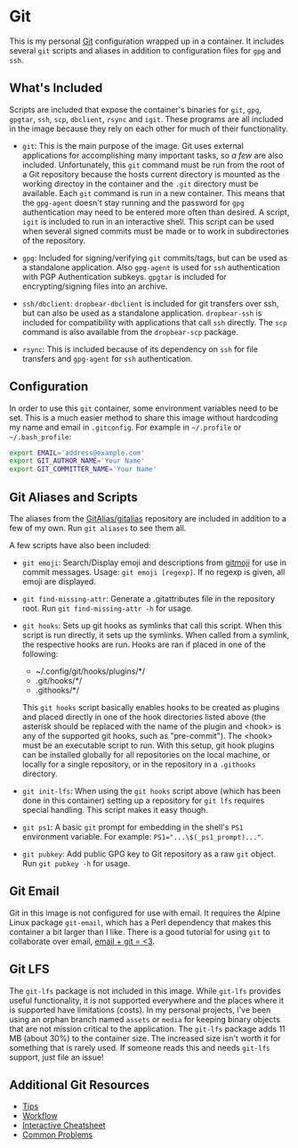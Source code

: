 # Git

This is my personal [Git] configuration wrapped up in a container. It includes
several `git` scripts and aliases in addition to configuration files for `gpg`
and `ssh`.

## What's Included

Scripts are included that expose the container's binaries for `git`, `gpg`,
`gpgtar`, `ssh`, `scp`, `dbclient`, `rsync` and `igit`. These programs are all
included in the image because they rely on each other for much of their
functionality.

- `git`: This is the main purpose of the image. Git uses external applications
  for accomplishing many important tasks, so _a few_ are also included.
  Unfortunately, this `git` command must be run from the root of a Git
  repository because the hosts current directory is mounted as the working
  directoy in the container and the `.git` directory must be available. Each
  `git` command is run in a new container. This means that the `gpg-agent`
  doesn't stay running and the password for `gpg` authentication may need to be
  entered more often than desired. A script, `igit` is included to run in an
  interactive shell. This script can be used when several signed commits must be
  made or to work in subdirectories of the repository.

- `gpg`: Included for signing/verifying `git` commits/tags, but can be used as a
  standalone application. Also `gpg-agent` is used for `ssh` authentication with
  PGP Authentication subkeys. `gpgtar` is included for encrypting/signing files
  into an archive.

- `ssh/dbclient`: `dropbear-dbclient` is included for git transfers over ssh,
  but can also be used as a standalone application. `dropbear-ssh` is included
  for compatibility with applications that call `ssh` directly. The `scp`
  command is also available from the `dropbear-scp` package.

- `rsync`: This is included because of its dependency on `ssh` for file
  transfers and `gpg-agent` for `ssh` authentication.

## Configuration

In order to use this `git` container, some environment variables need to be set.
This is a much easier method to share this image without hardcoding my name and
email in `.gitconfig`. For example in `~/.profile` or `~/.bash_profile`:

```sh
export EMAIL='address@example.com'
export GIT_AUTHOR_NAME='Your Name'
export GIT_COMMITTER_NAME='Your Name'
```

## Git Aliases and Scripts

The aliases from the [GitAlias/gitalias] repository are included in addition to
a few of my own. Run `git aliases` to see them all.

A few scripts have also been included:

- `git emoji`: Search/Display emoji and descriptions from [gitmoji] for use in
  commit messages. Usage: `git emoji [regexp]`. If no regexp is given, all emoji
  are displayed.

- `git find-missing-attr`: Generate a .gitattributes file in the repository
  root. Run `git find-missing-attr -h` for usage.

- `git hooks`: Sets up git hooks as symlinks that call this script. When this
  script is run directly, it sets up the symlinks. When called from a symlink,
  the respective hooks are run. Hooks are ran if placed in one of the following:

  - ~/.config/git/hooks/plugins/\*/<hook>
  - .git/hooks/\*/<hook>
  - .githooks/\*/<hook>

  This `git hooks` script basically enables hooks to be created as plugins and
  placed directly in one of the hook directories listed above (the asterisk
  should be replaced with the name of the plugin and \<hook\> is any of the
  supported git hooks, such as "pre-commit"). The \<hook\> must be an executable
  script to run. With this setup, git hook plugins can be installed globally for
  all repositories on the local machine, or locally for a single repository, or
  in the repository in a `.githooks` directory.

- `git init-lfs`: When using the `git hooks` script above (which has been done
  in this container) setting up a repository for `git lfs` requires special
  handling. This script makes it easy though.

- `git ps1`: A basic `git` prompt for embedding in the shell's `PS1` environment
  variable. For example: `PS1="...\$(_ps1_prompt)..."`.

- `git pubkey`: Add public GPG key to Git repository as a raw `git` object. Run
  `git pubkey -h` for usage.

## Git Email

Git in this image is not configured for use with email. It requires the Alpine
Linux package `git-email`, which has a Perl dependency that makes this container
a bit larger than I like. There is a good tutorial for using `git` to
collaborate over email, [email + git = <3][email+git].

## Git LFS

The `git-lfs` package is not included in this image. While `git-lfs` provides
useful functionality, it is not supported everywhere and the places where it is
supported have limitations (costs). In my personal projects, I've been using an
orphan branch named `assets` or `media` for keeping binary objects that are not
mission critical to the application. The `git-lfs` package adds 11 MB (about
30%) to the container size. The increased size isn't worth it for something that
is rarely used. If someone reads this and needs `git-lfs` support, just file an
issue!

## Additional Git Resources

- [Tips]
- [Workflow]
- [Interactive Cheatsheet]
- [Common Problems]

[Git]: https://git-scm.com/
[GitAlias/gitalias]: https://github.com/GitAlias/gitalias.git
[gitmoji]: https://gitmoji.dev/
[email+git]: https://git-send-email.io/
[Tips]: https://github.com/git-tips/tips
[Workflow]: https://gist.github.com/jbenet/ee6c9ac48068889b0912
[Interactive Cheatsheet]: https://ndpsoftware.com/git-cheatsheet.html
[Common Problems]:
  https://41j.com/blog/2015/02/common-git-screwupsquestions-solutions/
